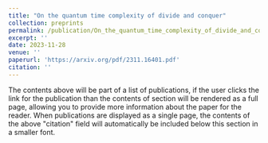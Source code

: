 ```yaml
---
title: "On the quantum time complexity of divide and conquer"
collection: preprints
permalink: /publication/On_the_quantum_time_complexity_of_divide_and_conquer
excerpt: ''
date: 2023-11-28
venue: ''
paperurl: 'https://arxiv.org/pdf/2311.16401.pdf'
citation: ''
---
```


The contents above will be part of a list of publications, if the user clicks the link for the publication than the contents of section will be rendered as a full page, allowing you to provide more information about the paper for the reader. When publications are displayed as a single page, the contents of the above "citation" field will automatically be included below this section in a smaller font.
